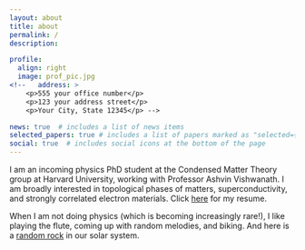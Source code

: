```yaml
---
layout: about
title: about
permalink: /
description:

profile:
  align: right
  image: prof_pic.jpg
<!--   address: >
    <p>555 your office number</p>
    <p>123 your address street</p>
    <p>Your City, State 12345</p> -->

news: true  # includes a list of news items
selected_papers: true # includes a list of papers marked as "selected={true}"
social: true  # includes social icons at the bottom of the page
---
```


I am an incoming physics PhD student at the Condensed Matter Theory group at Harvard University, working with Professor Ashvin Vishwanath. I am broadly interested in topological phases of matters, superconductivity, and strongly correlated electron materials. Click [here](../assets/pdf/Resume_CFBLo.pdf) for my resume.

When I am not doing physics (which is becoming increasingly rare!), I like playing the flute, coming up with random melodies, and biking. And here is a [random rock](https://ssd.jpl.nasa.gov/tools/sbdb_lookup.html#/?sstr=leolo) in our solar system.


<!-- Write your biography here. Tell the world about yourself. Link to your favorite [subreddit](http://reddit.com). You can put a picture in, too. The code is already in, just name your picture `prof_pic.jpg` and put it in the `img/` folder.

Put your address / P.O. box / other info right below your picture. You can also disable any these elements by editing `profile` property of the YAML header of your `_pages/about.md`. Edit `_bibliography/papers.bib` and Jekyll will render your [publications page](/al-folio/publications/) automatically.

Link to your social media connections, too. This theme is set up to use [Font Awesome icons](http://fortawesome.github.io/Font-Awesome/) and [Academicons](https://jpswalsh.github.io/academicons/), like the ones below. Add your Facebook, Twitter, LinkedIn, Google Scholar, or just disable all of them. -->

